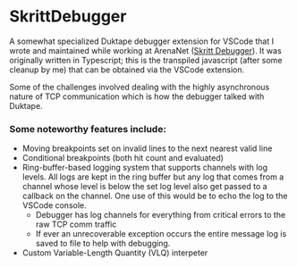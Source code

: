 # SkrittDebugger
A somewhat specialized Duktape debugger extension for VSCode that I wrote and maintained while working at ArenaNet ([Skritt Debugger](https://marketplace.visualstudio.com/items?itemName=arenanettechops.skritt-debugger)). It was originally written in Typescript; this is the transpiled javascript (after some cleanup by me) that can be obtained via the VSCode extension.

Some of the challenges involved dealing with the highly asynchronous nature of TCP communication which is how the debugger talked with Duktape.

### Some noteworthy features include:
* Moving breakpoints set on invalid lines to the next nearest valid line
* Conditional breakpoints (both hit count and evaluated)
* Ring-buffer-based logging system that supports channels with log levels. All logs are kept in the ring buffer but any log that comes from a channel whose level is below the set log level also get passed to a callback on the channel. One use of this would be to echo the log to the VSCode console.
    * Debugger has log channels for everything from critical errors to the raw TCP comm traffic
    * If ever an unrecoverable exception occurs the entire message log is saved to file to help with debugging.
* Custom Variable-Length Quantity (VLQ) interpeter
